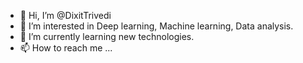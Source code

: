 - 👋 Hi, I’m @DixitTrivedi
- 👀 I’m interested in Deep learning, Machine learning, Data analysis.
- 🌱 I’m currently learning new technologies.
- 📫 How to reach me ...

<!---
DixitTrivedi/DixitTrivedi is a ✨ special ✨ repository because its `README.md` (this file) appears on your GitHub profile.
--->
